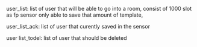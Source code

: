 user_list: 
list of user that will be able to go into a room, 
consist of 1000 slot as fp sensor only able to save that amount of template,

user_list_ack:
list of user that curently saved in the sensor

user list_todel:
list of user that should be deleted